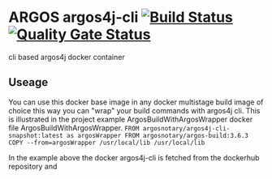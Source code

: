 ARGOS argos4j-cli [![Build Status](https://cloud.drone.io/api/badges/argosnotary/argos4j-cli/status.svg)](https://cloud.drone.io/argosnotary/argos4j-cli)[![Quality Gate Status](https://sonarcloud.io/api/project_badges/measure?project=argosnotary_argos4j-cli&metric=alert_status)](https://sonarcloud.io/dashboard?id=argosnotary_argos4j-cli)
============
cli based argos4j docker container
## Useage
You can use this docker base image in any docker multistage build image of choice this way you can "wrap" your build commands with argos4j cli.
This is illustrated in the project example ArgosBuildWithArgosWrapper docker file ArgosBuildWithArgosWrapper.
`FROM argosnotary/argos4j-cli-snapshot:latest as argosWrapper
         FROM argosnotary/argos-build:3.6.3
         COPY --from=argosWrapper /usr/local/lib /usr/local/lib`

In the example above the docker argos4j-cli is fetched from the dockerhub repository and




